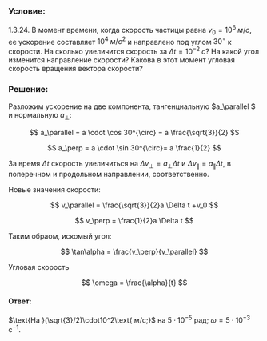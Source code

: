 ###  Условие:

$1.3.24.$ В момент времени, когда скорость частицы равна $v_0=10^6 \;м/с$, ее ускорение составляет $10^4 \;м/с^2$ и направлено под углом $30^{\circ}$ к скорости. На сколько увеличится скорость за $\Delta t =10^{-2} \;с$? На какой угол изменится направление скорости? Какова в этот момент угловая скорость вращения вектора скорости?

### Решение:

Разложим ускорение на две компонента, тангенциальную $a_\parallel $ и нормальную $a_\perp$:

$$
a_\parallel = a \cdot \cos 30^{\circ} = a \frac{\sqrt{3}}{2}
$$

$$
a_\perp = a \cdot \sin 30^{\circ}= a \frac{1}{2}
$$

За время $\Delta t$ скорость увеличиться на $\Delta v_\perp = a_\perp \Delta t$ и $\Delta v _\parallel = a_\parallel \Delta t$, в поперечном и продольном направлении, соответственно.

Новые значения скорости:

$$
v_\parallel = \frac{\sqrt{3}}{2}a \Delta t +v_0
$$

$$
v_\perp = \frac{1}{2}a \Delta t
$$

Таким обраом, искомый угол:

$$
\tan\alpha = \frac{v_\perp}{v_\parallel}
$$

Угловая скорость

$$
\omega = \frac{\alpha}{t}
$$

####  Ответ:

$\text{Ha }(\sqrt{3}/2)\cdot10^2\text{ м/c;}$ на $5\cdot10^{-5}\text{ рад;}$ $\omega =5\cdot10^{-3}\text{ c}^{-1}.$